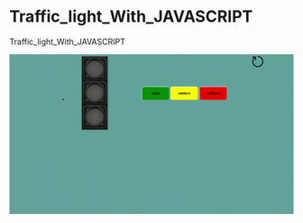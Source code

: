 # Traffic_light_With_JAVASCRIPT
Traffic_light_With_JAVASCRIPT

![image](https://raw.githubusercontent.com/PauloSantos1109/Traffic_light_With_JAVASCRIPT/main/project_traffic-light.gif)
